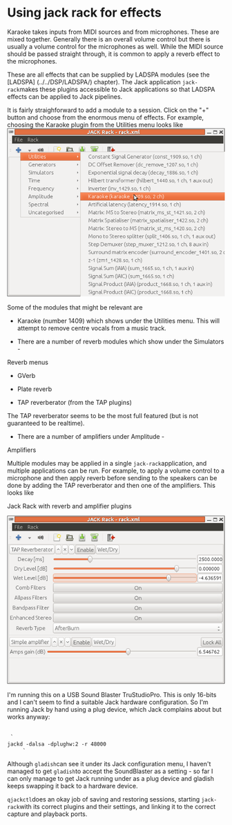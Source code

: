 #  Using jack rack for effects 

Karaoke takes inputs from MIDI sources and from
      microphones. These are mixed together.
      Generally there is an overall volume
      control but there is usually a volume control
      for the microphones as well.
      While the MIDI source should be passed straight through,
      it is common to apply a reverb effect to the microphones.

These are all effects that can be supplied by
      LADSPA modules (see the
 [LADSPA] (../../DSP/LADSPA/)
chapter).
      The Jack application
 `jack-rack`makes these plugins accessible to Jack
      applications so that LADSPA effects can be applied
      to Jack pipelines.

It is fairly straighforward to add a module
      to a session. Click on the "+" button and
      choose from the enormous menu of effects.
      For example, choosing the Karaoke plugin
      from the Utilities menu looks like
![alt text](karaoke.png)

Some of the modules that might be relevant are

+  Karaoke (number 1409) which shows under the Utilities menu.
	  This will attempt to remove centre vocals from a music
	  track.


+  There are a number of reverb modules which show
	  under the Simulators -
>
Reverb menus

+  GVerb


+  Plate reverb


+  TAP reverberator (from the TAP plugins)


The TAP reverberator seems to be the most
	  full featured (but is not guaranteed to be realtime).


+  There are a number of amplifiers under
	  Amplitude -
>
Amplifiers




Multiple modules may be applied in a single
 `jack-rack`application, and
      multiple applications can be run.
      For example, to apply a volume control to a microphone
      and then apply reverb before sending to the speakers
      can be done by adding  the TAP reverberator and then
      one of the amplifiers. This looks like

Jack Rack with reverb and amplifier plugins

![alt text](reverb+amplifier.png)


I'm running this on a USB Sound Blaster TruStudioPro.
      This is only 16-bits and I can't seem to find a suitable
      Jack hardware configuration.
      So I'm running Jack by hand using a plug device,
      which Jack complains about but works anyway:
```

 `
jackd -dalsa -dplughw:2 -r 48000
	 `

```


Although
 `gladish`can see it under its
      Jack configuration menu,
      I haven't managed to get
 `gladish`to
      accept the SoundBlaster as a setting - so far I can only
      manage to get Jack running under as a plug device
      and gladish keeps swapping it back to a hardware
      device.


 `qjackctl`does an okay job of
      saving and restoring sessions, starting
 `jack-rack`with its correct
      plugins and their settings, and linking
      it to the correct capture and playback ports.

